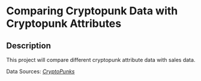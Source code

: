 # Comparing Cryptopunk Data with Cryptopunk Attributes

## Description

This project will compare different cryptopunk attribute data with sales data. 

Data Sources: [*CryptoPunks*](https://www.larvalabs.com/cryptopunks)

